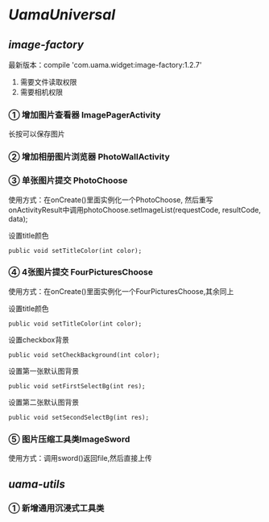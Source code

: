 # ***UamaUniversal***
## *image-factory*
最新版本：compile 'com.uama.widget:image-factory:1.2.7'
1. 需要文件读取权限
2. 需要相机权限
### ① 增加图片查看器 ImagePagerActivity
长按可以保存图片
### ② 增加相册图片浏览器 PhotoWallActivity
### ③ 单张图片提交 PhotoChoose
使用方式：在onCreate()里面实例化一个PhotoChoose,
然后重写onActivityResult中调用photoChoose.setImageList(requestCode, resultCode, data);

设置title颜色
<pre><code>public void setTitleColor(int color);</code></pre>
### ④ 4张图片提交 FourPicturesChoose
使用方式：在onCreate()里面实例化一个FourPicturesChoose,其余同上

设置title颜色
<pre><code>public void setTitleColor(int color);</code></pre>
设置checkbox背景
<pre><code>public void setCheckBackground(int color);</code></pre>
设置第一张默认图背景
<pre><code>public void setFirstSelectBg(int res);</code></pre>
设置第二张默认图背景
<pre><code>public void setSecondSelectBg(int res);</code></pre>
### ⑤ 图片压缩工具类ImageSword
使用方式：调用sword()返回file,然后直接上传

## *uama-utils*
### ① 新增通用沉浸式工具类



